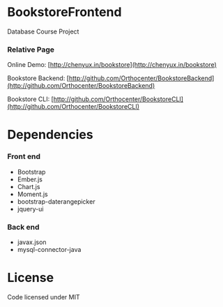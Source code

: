 # BookstoreFrontend
Database Course Project

### Relative Page
Online Demo: [http://chenyux.in/bookstore](http://chenyux.in/bookstore)

Bookstore Backend: [http://github.com/Orthocenter/BookstoreBackend](http://github.com/Orthocenter/BookstoreBackend)

Bookstore CLI: [http://github.com/Orthocenter/BookstoreCLI](http://github.com/Orthocenter/BookstoreCLI)

# Dependencies
### Front end
- Bootstrap
- Ember.js
- Chart.js
- Moment.js
- bootstrap-daterangepicker
- jquery-ui

### Back end
- javax.json
- mysql-connector-java

# License
Code licensed under MIT
